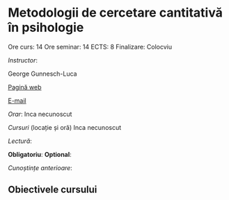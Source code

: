 # Metodologii de cercetare cantitativă în psihologie
Ore curs: 14
Ore seminar: 14
ECTS: 8
Finalizare: Colocviu


*Instructor*:

George Gunnesch-Luca 

[Pagină web](https://www.psychologie.rw.fau.de/team/wissenschaftliche-mitarbeiterinnen/george-luca/)

[E-mail](george.gunnesch-luca@fau.de)

*Orar*:
Inca necunoscut

*Cursuri* (locație și oră)
Inca necunoscut

*Lectură*:

**Obligatoriu**: 
**Optional**: 

*Cunoștințe anterioare*:

## Obiectivele cursului
